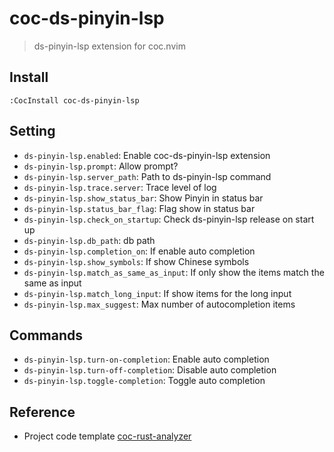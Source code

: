 # coc-ds-pinyin-lsp

> ds-pinyin-lsp extension for coc.nvim

## Install

```vim
:CocInstall coc-ds-pinyin-lsp
```

## Setting

- `ds-pinyin-lsp.enabled`: Enable coc-ds-pinyin-lsp extension
- `ds-pinyin-lsp.prompt`: Allow prompt?
- `ds-pinyin-lsp.server_path`: Path to ds-pinyin-lsp command
- `ds-pinyin-lsp.trace.server`: Trace level of log
- `ds-pinyin-lsp.show_status_bar`: Show Pinyin in status bar
- `ds-pinyin-lsp.status_bar_flag`: Flag show in status bar
- `ds-pinyin-lsp.check_on_startup`: Check ds-pinyin-lsp release on start up
- `ds-pinyin-lsp.db_path`: db path
- `ds-pinyin-lsp.completion_on`: If enable auto completion
- `ds-pinyin-lsp.show_symbols`: If show Chinese symbols
- `ds-pinyin-lsp.match_as_same_as_input`: If only show the items match the same as input
- `ds-pinyin-lsp.match_long_input`: If show items for the long input
- `ds-pinyin-lsp.max_suggest`: Max number of autocompletion items

## Commands

- `ds-pinyin-lsp.turn-on-completion`: Enable auto completion
- `ds-pinyin-lsp.turn-off-completion`: Disable auto completion
- `ds-pinyin-lsp.toggle-completion`: Toggle auto completion

## Reference

- Project code template [coc-rust-analyzer](https://github.com/fannheyward/coc-rust-analyzer)

